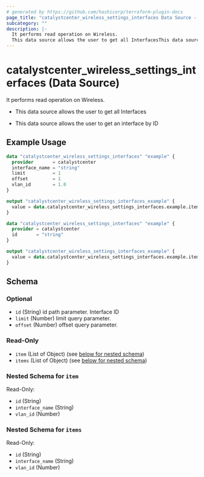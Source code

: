 ```yaml
---
# generated by https://github.com/hashicorp/terraform-plugin-docs
page_title: "catalystcenter_wireless_settings_interfaces Data Source - terraform-provider-catalystcenter"
subcategory: ""
description: |-
  It performs read operation on Wireless.
  This data source allows the user to get all InterfacesThis data source allows the user to get an interface by ID
---
```


# catalystcenter_wireless_settings_interfaces (Data Source)

It performs read operation on Wireless.

- This data source allows the user to get all Interfaces

- This data source allows the user to get an interface by ID

## Example Usage

```terraform
data "catalystcenter_wireless_settings_interfaces" "example" {
  provider       = catalystcenter
  interface_name = "string"
  limit          = 1
  offset         = 1
  vlan_id        = 1.0
}

output "catalystcenter_wireless_settings_interfaces_example" {
  value = data.catalystcenter_wireless_settings_interfaces.example.items
}

data "catalystcenter_wireless_settings_interfaces" "example" {
  provider = catalystcenter
  id       = "string"
}

output "catalystcenter_wireless_settings_interfaces_example" {
  value = data.catalystcenter_wireless_settings_interfaces.example.item
}
```

<!-- schema generated by tfplugindocs -->
## Schema

### Optional

- `id` (String) id path parameter. Interface ID
- `limit` (Number) limit query parameter.
- `offset` (Number) offset query parameter.

### Read-Only

- `item` (List of Object) (see [below for nested schema](#nestedatt--item))
- `items` (List of Object) (see [below for nested schema](#nestedatt--items))

<a id="nestedatt--item"></a>
### Nested Schema for `item`

Read-Only:

- `id` (String)
- `interface_name` (String)
- `vlan_id` (Number)


<a id="nestedatt--items"></a>
### Nested Schema for `items`

Read-Only:

- `id` (String)
- `interface_name` (String)
- `vlan_id` (Number)
